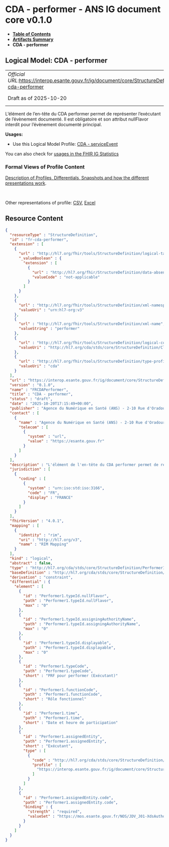 # CDA - performer - ANS IG document core v0.1.0

* [**Table of Contents**](toc.md)
* [**Artifacts Summary**](artifacts.md)
* **CDA - performer**

## Logical Model: CDA - performer 

| | |
| :--- | :--- |
| *Official URL*:https://interop.esante.gouv.fr/ig/document/core/StructureDefinition/fr-cda-performer | *Version*:0.1.0 |
| Draft as of 2025-10-20 | *Computable Name*:FRCDAPerformer |

 
L’élément de l’en-tête du CDA performer permet de représenter l’exécutant de l’évènement documenté. Il est obligatoire et son attribut nullFlavor interdit pour l’évènement documenté principal. 

**Usages:**

* Use this Logical Model Profile: [CDA - serviceEvent](StructureDefinition-fr-cda-service-event.md)

You can also check for [usages in the FHIR IG Statistics](https://packages2.fhir.org/xig/ans.document.fr.core|current/StructureDefinition/fr-cda-performer)

### Formal Views of Profile Content

 [Description of Profiles, Differentials, Snapshots and how the different presentations work](http://build.fhir.org/ig/FHIR/ig-guidance/readingIgs.html#structure-definitions). 

 

Other representations of profile: [CSV](StructureDefinition-fr-cda-performer.csv), [Excel](StructureDefinition-fr-cda-performer.xlsx) 



## Resource Content

```json
{
  "resourceType" : "StructureDefinition",
  "id" : "fr-cda-performer",
  "extension" : [
    {
      "url" : "http://hl7.org/fhir/tools/StructureDefinition/logical-target",
      "_valueBoolean" : {
        "extension" : [
          {
            "url" : "http://hl7.org/fhir/StructureDefinition/data-absent-reason",
            "valueCode" : "not-applicable"
          }
        ]
      }
    },
    {
      "url" : "http://hl7.org/fhir/tools/StructureDefinition/xml-namespace",
      "valueUri" : "urn:hl7-org:v3"
    },
    {
      "url" : "http://hl7.org/fhir/tools/StructureDefinition/xml-name",
      "valueString" : "performer"
    },
    {
      "url" : "http://hl7.org/fhir/tools/StructureDefinition/logical-container",
      "valueUri" : "http://hl7.org/cda/stds/core/StructureDefinition/ClinicalDocument"
    },
    {
      "url" : "http://hl7.org/fhir/tools/StructureDefinition/type-profile-style",
      "valueUri" : "cda"
    }
  ],
  "url" : "https://interop.esante.gouv.fr/ig/document/core/StructureDefinition/fr-cda-performer",
  "version" : "0.1.0",
  "name" : "FRCDAPerformer",
  "title" : "CDA - performer",
  "status" : "draft",
  "date" : "2025-10-20T17:15:49+00:00",
  "publisher" : "Agence du Numérique en Santé (ANS) - 2-10 Rue d'Oradour-sur-Glane, 75015 Paris",
  "contact" : [
    {
      "name" : "Agence du Numérique en Santé (ANS) - 2-10 Rue d'Oradour-sur-Glane, 75015 Paris",
      "telecom" : [
        {
          "system" : "url",
          "value" : "https://esante.gouv.fr"
        }
      ]
    }
  ],
  "description" : "L'élément de l'en-tête du CDA performer permet de représenter l'exécutant de l’évènement documenté. Il est obligatoire et son attribut nullFlavor interdit pour l’évènement documenté principal.",
  "jurisdiction" : [
    {
      "coding" : [
        {
          "system" : "urn:iso:std:iso:3166",
          "code" : "FR",
          "display" : "FRANCE"
        }
      ]
    }
  ],
  "fhirVersion" : "4.0.1",
  "mapping" : [
    {
      "identity" : "rim",
      "uri" : "http://hl7.org/v3",
      "name" : "RIM Mapping"
    }
  ],
  "kind" : "logical",
  "abstract" : false,
  "type" : "http://hl7.org/cda/stds/core/StructureDefinition/Performer1",
  "baseDefinition" : "http://hl7.org/cda/stds/core/StructureDefinition/Performer1",
  "derivation" : "constraint",
  "differential" : {
    "element" : [
      {
        "id" : "Performer1.typeId.nullFlavor",
        "path" : "Performer1.typeId.nullFlavor",
        "max" : "0"
      },
      {
        "id" : "Performer1.typeId.assigningAuthorityName",
        "path" : "Performer1.typeId.assigningAuthorityName",
        "max" : "0"
      },
      {
        "id" : "Performer1.typeId.displayable",
        "path" : "Performer1.typeId.displayable",
        "max" : "0"
      },
      {
        "id" : "Performer1.typeCode",
        "path" : "Performer1.typeCode",
        "short" : "PRF pour performer (Exécutant)"
      },
      {
        "id" : "Performer1.functionCode",
        "path" : "Performer1.functionCode",
        "short" : "Rôle fonctionnel"
      },
      {
        "id" : "Performer1.time",
        "path" : "Performer1.time",
        "short" : "Date et heure de participation"
      },
      {
        "id" : "Performer1.assignedEntity",
        "path" : "Performer1.assignedEntity",
        "short" : "Exécutant",
        "type" : [
          {
            "code" : "http://hl7.org/cda/stds/core/StructureDefinition/AssignedEntity",
            "profile" : [
              "https://interop.esante.gouv.fr/ig/document/core/StructureDefinition/fr-cda-assigned-entity"
            ]
          }
        ]
      },
      {
        "id" : "Performer1.assignedEntity.code",
        "path" : "Performer1.assignedEntity.code",
        "binding" : {
          "strength" : "required",
          "valueSet" : "https://mos.esante.gouv.fr/NOS/JDV_J01-XdsAuthorSpecialty-CISIS/FHIR/JDV-J01-XdsAuthorSpecialty-CISIS"
        }
      }
    ]
  }
}

```
